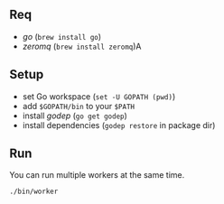 ## Req

- _go_ (`brew install go`)
- _zeromq_ (`brew install zeromq`)A

## Setup

- set Go workspace (`set -U GOPATH (pwd)`)
- add `$GOPATH/bin` to your `$PATH`
- install _godep_ (`go get godep`)
- install dependencies (`godep restore` in package dir)

## Run

You can run multiple workers at the same time.

	./bin/worker

